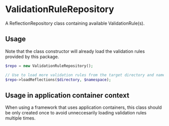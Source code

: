 # ValidationRuleRepository

A ReflectionRepository class containing available ValidationRule(s).

## Usage

Note that the class constructor will already load the validation rules provided
by this package.

```php
$repo = new ValidationRuleRepository();

// Use to load more validation rules from the target directory and namespace
$repo->loadReflections($directory, $namespace);
```

## Usage in application container context

When using a framework that uses application containers, this class should be
only created once to avoid unneccesarily loading validation rules multiple times.

